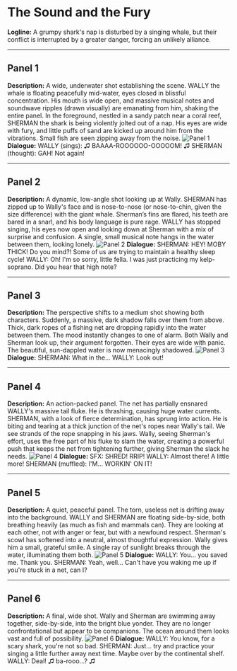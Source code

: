 # The Sound and the Fury

**Logline:** A grumpy shark's nap is disturbed by a singing whale, but their conflict is interrupted by a greater danger, forcing an unlikely alliance.

---

## Panel 1
**Description:** A wide, underwater shot establishing the scene. WALLY the whale is floating peacefully mid-water, eyes closed in blissful concentration. His mouth is wide open, and massive musical notes and soundwave ripples (drawn visually) are emanating from him, shaking the entire panel. In the foreground, nestled in a sandy patch near a coral reef, SHERMAN the shark is being violently jolted out of a nap. His eyes are wide with fury, and little puffs of sand are kicked up around him from the vibrations. Small fish are seen zipping away from the noise.
![Panel 1](output/comic_panels/server_generated_gemini-image-tutorial_1757937133817.png)
**Dialogue:** 
WALLY (sings): ♫ BAAAA-ROOOOOO-OOOOOM! ♫
SHERMAN (thought): GAH! Not again!

---

## Panel 2
**Description:** A dynamic, low-angle shot looking up at Wally. SHERMAN has zipped up to Wally's face and is nose-to-nose (or nose-to-chin, given the size difference) with the giant whale. Sherman’s fins are flared, his teeth are bared in a snarl, and his body language is pure rage. WALLY has stopped singing, his eyes now open and looking down at Sherman with a mix of surprise and confusion. A single, small musical note hangs in the water between them, looking lonely.
![Panel 2](output/comic_panels/server_generated_gemini-image-tutorial_1757937152641.png)
**Dialogue:** 
SHERMAN: HEY! MOBY THICK! Do you mind?! Some of us are trying to maintain a healthy sleep cycle!
WALLY: Oh! I'm so sorry, little fella. I was just practicing my kelp-soprano. Did you hear that high note?

---

## Panel 3
**Description:** The perspective shifts to a medium shot showing both characters. Suddenly, a massive, dark shadow falls over them from above. Thick, dark ropes of a fishing net are dropping rapidly into the water between them. The mood instantly changes to one of alarm. Both Wally and Sherman look up, their argument forgotten. Their eyes are wide with panic. The beautiful, sun-dappled water is now menacingly shadowed.
![Panel 3](output/comic_panels/server_generated_gemini-image-tutorial_1757937168334.png)
**Dialogue:** 
SHERMAN: What in the...
WALLY: Look out!

---

## Panel 4
**Description:** An action-packed panel. The net has partially ensnared WALLY's massive tail fluke. He is thrashing, causing huge water currents. SHERMAN, with a look of fierce determination, has sprung into action. He is biting and tearing at a thick junction of the net's ropes near Wally's tail. We see strands of the rope snapping in his jaws. Wally, seeing Sherman's effort, uses the free part of his fluke to slam the water, creating a powerful push that keeps the net from tightening further, giving Sherman the slack he needs.
![Panel 4](output/comic_panels/server_generated_gemini-image-tutorial_1757937186594.png)
**Dialogue:** 
SFX: SHRED! RRIP!
WALLY: Almost there! A little more!
SHERMAN (muffled): I'M... WORKIN' ON IT!

---

## Panel 5
**Description:** A quiet, peaceful panel. The torn, useless net is drifting away into the background. WALLY and SHERMAN are floating side-by-side, both breathing heavily (as much as fish and mammals can). They are looking at each other, not with anger or fear, but with a newfound respect. Sherman's scowl has softened into a neutral, almost thoughtful expression. Wally gives him a small, grateful smile. A single ray of sunlight breaks through the water, illuminating them both.
![Panel 5](output/comic_panels/server_generated_gemini-image-tutorial_1757937203266.png)
**Dialogue:** 
WALLY: You... you saved me. Thank you.
SHERMAN: Yeah, well... Can't have you waking me up if you're stuck in a net, can I?

---

## Panel 6
**Description:** A final, wide shot. Wally and Sherman are swimming away together, side-by-side, into the bright blue yonder. They are no longer confrontational but appear to be companions. The ocean around them looks vast and full of possibility.
![Panel 6](output/comic_panels/server_generated_gemini-image-tutorial_1757937218504.png)
**Dialogue:** 
WALLY: You know, for a scary shark, you're not so bad.
SHERMAN: Just... try and practice your singing a little further away next time. Maybe over by the continental shelf.
WALLY: Deal! ♫ ba-rooo...? ♫